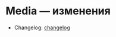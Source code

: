 # Media — изменения
- Changelog: [changelog](../../modules/backend-media/backend-media-service/changelog.md)
